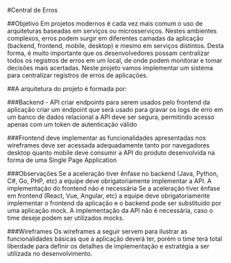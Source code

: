 #Central de Erros

##Objetivo
Em projetos modernos é cada vez mais comum o uso de arquiteturas baseadas em serviços ou microsserviços. Nestes ambientes complexos, erros podem surgir em diferentes camadas da aplicação (backend, frontend, mobile, desktop) e mesmo em serviços distintos. Desta forma, é muito importante que os desenvolvedores possam centralizar todos os registros de erros em um local, de onde podem monitorar e tomar decisões mais acertadas. Neste projeto vamos implementar um sistema para centralizar registros de erros de aplicações.

##A arquitetura do projeto é formada por:

###Backend - API
criar endpoints para serem usados pelo frontend da aplicação
criar um endpoint que será usado para gravar os logs de erro em um banco de dados relacional
a API deve ser segura, permitindo acesso apenas com um token de autenticação válido

###Frontend
deve implementar as funcionalidades apresentadas nos wireframes
deve ser acessada adequadamente tanto por navegadores desktop quanto mobile
deve consumir a API do produto
desenvolvida na forma de uma Single Page Application

###Observações
Se a aceleração tiver ênfase no backend (Java, Python, C#, Go, PHP, etc) a equipe deve obrigatoriamente implementar a API. A implementação do frontend não é necessária
Se a aceleração tiver ênfase em frontend (React, Vue, Angular, etc) a equipe deve obrigatoriamente implementar o frontend da aplicação e o backend pode ser substituido por uma aplicação mock. A implementação da API não é necessária, caso o time deseje podem ser utilizados mocks.

###Wireframes
Os wireframes a seguir servem para ilustrar as funcionalidades básicas que a aplicação deverá ter, porém o time terá total liberdade para definir os detalhes de implementação e estratégia a ser utilizada no desenvolvimento.














